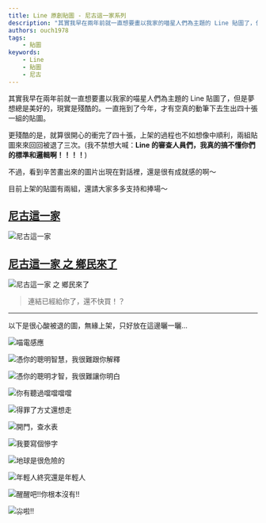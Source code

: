 ```yaml
---
title: Line 原創貼圖 - 尼古這一家系列
description: "其實我早在兩年前就一直想要畫以我家的喵星人們為主題的 Line 貼圖了，但是夢想總是美好的，現實是殘酷的。一直拖到了今年，才有空真的動筆下去生出四十張一組的貼圖。 目前上架的貼圖有兩組，還請大家多多支持和捧場～"
authors: ouch1978
tags: 
    - 貼圖
keywords: 
    - Line
    - 貼圖
    - 尼古
---
```


其實我早在兩年前就一直想要畫以我家的喵星人們為主題的 Line 貼圖了，但是夢想總是美好的，現實是殘酷的。一直拖到了今年，才有空真的動筆下去生出四十張一組的貼圖。

更殘酷的是，就算很開心的衝完了四十張，上架的過程也不如想像中順利，兩組貼圖來來回回被退了三次。(我不禁想大喊：**Line 的審查人員們，我真的搞不懂你們的標準和邏輯啊！！！！**)

不過，看到辛苦畫出來的圖片出現在對話裡，還是很有成就感的啊～

目前上架的貼圖有兩組，還請大家多多支持和捧場～

## [尼古這一家](https://store.line.me/stickershop/product/1265613 "尼古這一家")

![尼古這一家](1265613.png "尼古這一家")

## [尼古這一家 之 鄉民來了](https://store.line.me/stickershop/product/1279302 "尼古這一家 之 鄉民來了")

![尼古這一家 之 鄉民來了](1279302.png "尼古這一家 之 鄉民來了")

<!--truncate-->

> 連結已經給你了，還不快買！？

---

以下是很心酸被退的圖，無緣上架，只好放在這邊曬一曬...

![喵電感應](06.png)

![憑你的聰明智慧，我很難跟你解釋](12.png)

![憑你的聰明才智，我很難讓你明白](12-02.png)

![你有聽過噹噹噹噹](16.png)

![得罪了方丈還想走](19.png)

![開門，查水表](20.png)

![我要寫個慘字](22.png)

![地球是很危險的](25.png)

![年輕人終究還是年輕人](26.png)

![醒醒吧!!你根本沒有!!](39.png)

![尛啦!!](40.png)
